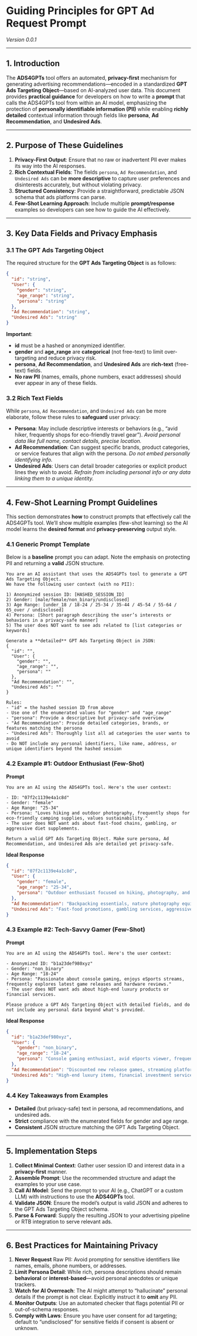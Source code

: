 # Guiding Principles for GPT Ad Request Prompt

*Version 0.0.1*  

---

## 1. Introduction

The **ADS4GPTs** tool offers an automated, **privacy-first** mechanism for generating advertising recommendations—encoded in a standardized **GPT Ads Targeting Object**—based on AI-analyzed user data. This document provides **practical guidance** for developers on how to write a **prompt** that calls the ADS4GPTs tool from within an AI model, emphasizing the protection of **personally identifiable information (PII)** while enabling **richly detailed** contextual information through fields like **persona**, **Ad Recommendation**, and **Undesired Ads**.

---

## 2. Purpose of These Guidelines

1. **Privacy-First Output**: Ensure that no raw or inadvertent PII ever makes its way into the AI responses.  
2. **Rich Contextual Fields**: The fields `persona`, `Ad Recommendation`, and `Undesired Ads` can be **more descriptive** to capture user preferences and disinterests accurately, but without violating privacy.  
3. **Structured Consistency**: Provide a straightforward, predictable JSON schema that ads platforms can parse.  
4. **Few-Shot Learning Approach**: Include multiple **prompt/response** examples so developers can see how to guide the AI effectively.

---

## 3. Key Data Fields and Privacy Emphasis

### 3.1 The GPT Ads Targeting Object

The required structure for the **GPT Ads Targeting Object** is as follows:

```json
{
  "id": "string",
  "User": {
    "gender": "string",
    "age_range": "string",
    "persona": "string"
  },
  "Ad Recommendation": "string",
  "Undesired Ads": "string"
}
```

**Important**:  
- **id** must be a hashed or anonymized identifier.  
- **gender** and **age_range** are **categorical** (not free-text) to limit over-targeting and reduce privacy risk.  
- **persona**, **Ad Recommendation**, and **Undesired Ads** are **rich-text** (free-text) fields.  
- **No raw PII** (names, emails, phone numbers, exact addresses) should ever appear in any of these fields.

### 3.2 Rich Text Fields

While `persona`, `Ad Recommendation`, and `Undesired Ads` can be more elaborate, follow these rules to **safeguard** user privacy:

- **Persona**: May include descriptive interests or behaviors (e.g., “avid hiker, frequently shops for eco-friendly travel gear”). *Avoid personal data like full name, contact details, precise location.*  
- **Ad Recommendation**: Can suggest specific brands, product categories, or service features that align with the persona. *Do not embed personally identifying info.*  
- **Undesired Ads**: Users can detail broader categories or explicit product lines they wish to avoid. *Refrain from including personal info or any data linking them to a unique identity.*

---

## 4. Few-Shot Learning Prompt Guidelines

This section demonstrates **how** to construct prompts that effectively call the ADS4GPTs tool. We’ll show multiple examples (few-shot learning) so the AI model learns the **desired format** and **privacy-preserving** output style.

### 4.1 Generic Prompt Template

Below is a **baseline** prompt you can adapt. Note the emphasis on protecting PII and returning a **valid** JSON structure.

```
You are an AI assistant that uses the ADS4GPTs tool to generate a GPT Ads Targeting Object.
We have the following user context (with no PII):

1) Anonymized session ID: [HASHED_SESSION_ID]
2) Gender: [male/female/non_binary/undisclosed]
3) Age Range: [under_18 / 18-24 / 25-34 / 35-44 / 45-54 / 55-64 / 65_over / undisclosed]
4) Persona: [Short paragraph describing the user’s interests or behaviors in a privacy-safe manner]
5) The user does NOT want to see ads related to [list categories or keywords]

Generate a **detailed** GPT Ads Targeting Object in JSON:
{
  "id": "",
  "User": {
    "gender": "",
    "age_range": "",
    "persona": ""
  },
  "Ad Recommendation": "",
  "Undesired Ads": ""
}

Rules:
- "id" = the hashed session ID from above
- Use one of the enumerated values for "gender" and "age_range"
- "persona": Provide a descriptive but privacy-safe overview
- "Ad Recommendation": Provide detailed categories, brands, or features matching the persona
- "Undesired Ads": Thoroughly list all ad categories the user wants to avoid
- Do NOT include any personal identifiers, like name, address, or unique identifiers beyond the hashed session
```

### 4.2 Example #1: Outdoor Enthusiast (Few-Shot)

**Prompt**  
```
You are an AI using the ADS4GPTs tool. Here's the user context:

- ID: "07f2c1139e4a1c8d"
- Gender: "female"
- Age Range: "25-34"
- Persona: "Loves hiking and outdoor photography, frequently shops for eco-friendly camping supplies, values sustainability."
- The user does NOT want ads about fast-food chains, gambling, or aggressive diet supplements.

Return a valid GPT Ads Targeting Object. Make sure persona, Ad Recommendation, and Undesired Ads are detailed yet privacy-safe.
```

**Ideal Response**  
```json
{
  "id": "07f2c1139e4a1c8d",
  "User": {
    "gender": "female",
    "age_range": "25-34",
    "persona": "Outdoor enthusiast focused on hiking, photography, and sustainable camping gear"
  },
  "Ad Recommendation": "Backpacking essentials, nature photography equipment, eco-friendly apparel, adventure tourism offers",
  "Undesired Ads": "Fast-food promotions, gambling services, aggressive diet supplement campaigns"
}
```

### 4.3 Example #2: Tech-Savvy Gamer (Few-Shot)

**Prompt**  
```
You are an AI using the ADS4GPTs tool. Here's the user context:

- Anonymized ID: "b1a23def980xyz"
- Gender: "non_binary"
- Age Range: "18-24"
- Persona: "Passionate about console gaming, enjoys eSports streams, frequently explores latest game releases and hardware reviews."
- The user does NOT want ads about high-end luxury products or financial services.

Please produce a GPT Ads Targeting Object with detailed fields, and do not include any personal data beyond what's provided. 
```

**Ideal Response**  
```json
{
  "id": "b1a23def980xyz",
  "User": {
    "gender": "non_binary",
    "age_range": "18-24",
    "persona": "Console gaming enthusiast, avid eSports viewer, frequently checks new game hardware and software updates"
  },
  "Ad Recommendation": "Discounted new release games, streaming platform bundles, next-gen console accessories, eSports merch",
  "Undesired Ads": "High-end luxury items, financial investment services"
}
```

### 4.4 Key Takeaways from Examples
- **Detailed** (but privacy-safe) text in persona, ad recommendations, and undesired ads.  
- **Strict** compliance with the enumerated fields for gender and age range.  
- **Consistent** JSON structure matching the GPT Ads Targeting Object.

---

## 5. Implementation Steps

1. **Collect Minimal Context**: Gather user session ID and interest data in a **privacy-first** manner.  
2. **Assemble Prompt**: Use the recommended structure and adapt the examples to your use case.  
3. **Call AI Model**: Send the prompt to your AI (e.g., ChatGPT or a custom LLM) with instructions to use the **ADS4GPTs** tool.  
4. **Validate JSON**: Ensure the model’s output is valid JSON and adheres to the GPT Ads Targeting Object schema.  
5. **Parse & Forward**: Supply the resulting JSON to your advertising pipeline or RTB integration to serve relevant ads.

---

## 6. Best Practices for Maintaining Privacy

1. **Never Request** Raw PII: Avoid prompting for sensitive identifiers like names, emails, phone numbers, or addresses.  
2. **Limit Persona Detail**: While rich, persona descriptions should remain **behavioral** or **interest-based**—avoid personal anecdotes or unique trackers.  
3. **Watch for AI Overreach**: The AI might attempt to “hallucinate” personal details if the prompt is not clear. Explicitly instruct it to **omit** any PII.  
4. **Monitor Outputs**: Use an automated checker that flags potential PII or out-of-schema responses.  
5. **Comply with Laws**: Ensure you have user consent for ad targeting; default to “undisclosed” for sensitive fields if consent is absent or unknown.
